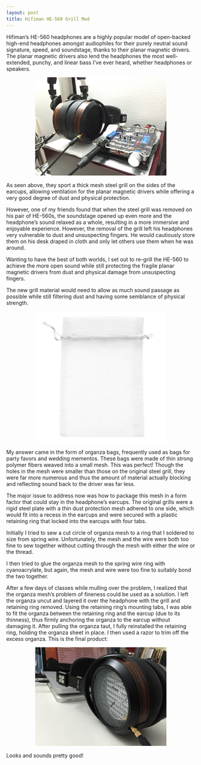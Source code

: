 ```yaml
---
layout: post
title: Hifiman HE-560 Grill Mod 
---
```


Hifiman’s HE-560 headphones are a highly popular model of open-backed high-end headphones amongst audiophiles for their purely neutral sound signature, speed, and soundstage, thanks to their planar magnetic drivers. The planar magnetic drivers also lend the headphones the most well-extended, punchy, and linear bass I’ve ever heard, whether headphones or speakers.

<center><img src="/images/hifiman-1.jpg" width="350"></center>

As seen above, they sport a thick mesh steel grill on the sides of the earcups, allowing ventilation for the planar magnetic drivers while offering a very good degree of dust and physical protection.

However, one of my friends found that when the steel grill was removed on his pair of HE-560s, the soundstage opened up even more and the headphone’s sound relaxed as a whole, resulting in a more immersive and enjoyable experience. However, the removal of the grill left his headphones very vulnerable to dust and unsuspecting fingers. He would cautiously store them on his desk draped in cloth and only let others use them when he was around.

Wanting to have the best of both worlds, I set out to re-grill the HE-560 to achieve the more open sound while still protecting the fragile planar magnetic drivers from dust and physical damage from unsuspecting fingers.

The new grill material would need to allow as much sound passage as possible while still filtering dust and having some semblance of physical strength.

<center><img src="/images/hifiman-5.jpg" width="350"></center>

My answer came in the form of organza bags, frequently used as bags for party favors and wedding mementos. These bags were made of thin strong polymer fibers weaved into a small mesh. This was perfect! Though the holes in the mesh were smaller than those on the original steel grill, they were far more numerous and thus the amount of material actually blocking and reflecting sound back to the driver was far less.

The major issue to address now was how to package this mesh in a form factor that could stay in the headphone’s earcups. The original grills were a rigid steel plate with a thin dust protection mesh adhered to one side, which would fit into a recess in the earcups and were secured with a plastic retaining ring that locked into the earcups with four tabs.

Initially I tried to sew a cut circle of organza mesh to a ring that I soldered to size from spring wire. Unfortunately, the mesh and the wire were both too fine to sew together without cutting through the mesh with either the wire or the thread.

I then tried to glue the organza mesh to the spring wire ring with cyanoacrylate, but again, the mesh and wire were too fine to suitably bond the two together.

After a few days of classes while mulling over the problem, I realized that the organza mesh’s problem of fineness could be used as a solution. I left the organza uncut and layered it over the headphone with the grill and retaining ring removed. Using the retaining ring’s mounting tabs, I was able to fit the organza between the retaining ring and the earcup (due to its thinness), thus firmly anchoring the organza to the earcup without damaging it. After pulling the organza taut, I fully reinstalled the retaining ring, holding the organza sheet in place. I then used a razor to trim off the excess organza. This is the final product:

<center><img src="/images/hifiman-4.jpg" width="350"></center>

Looks and sounds pretty good!


